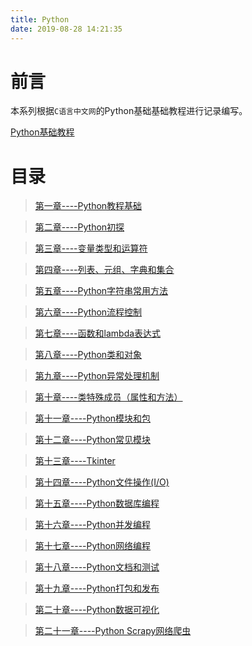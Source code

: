 ```yaml
---
title: Python
date: 2019-08-28 14:21:35
---
```


# 前言

本系列根据`C语言中文网`的Python基础基础教程进行记录编写。

[Python基础教程]("http://c.biancheng.net/python/")

# 目录

> [第一章----Python教程基础]()

> [第二章----Python初探]()

> [第三章----变量类型和运算符]()

> [第四章----列表、元组、字典和集合]()

> [第五章----Python字符串常用方法]()

> [第六章----Python流程控制]()

> [第七章----函数和lambda表达式]()

> [第八章----Python类和对象]()

> [第九章----Python异常处理机制]()

> [第十章----类特殊成员（属性和方法）]()

> [第十一章----Python模块和包]()

> [第十二章----Python常见模块]()

> [第十三章----Tkinter]()

> [第十四章----Python文件操作(I/O)]()

> [第十五章----Python数据库编程]()

> [第十六章----Python并发编程]()

> [第十七章----Python网络编程]()

> [第十八章----Python文档和测试]()

> [第十九章----Python打包和发布]()

> [第二十章----Python数据可视化]()

> [第二十一章----Python Scrapy网络爬虫]()

